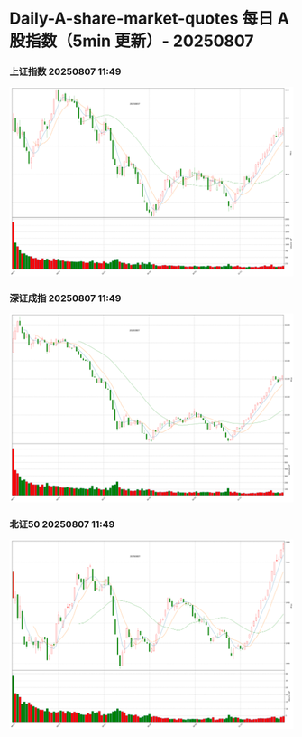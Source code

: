 
# Daily-A-share-market-quotes 每日 A 股指数（5min 更新）- 20250807

### 上证指数 20250807 11:49
![](./fig/2025/8/20250807-sh000001.png)

### 深证成指 20250807 11:49
![](./fig/2025/8/20250807-sz399001.png)

### 北证50 20250807 11:49
![](./fig/2025/8/20250807-bj899050.png)
